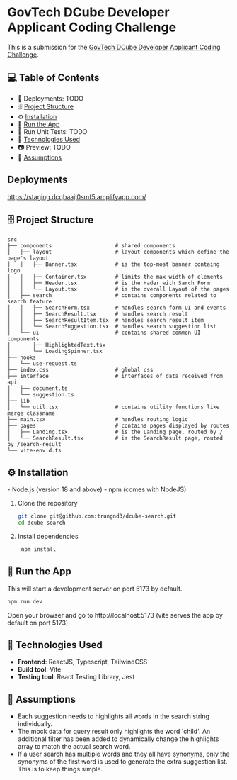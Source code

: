 # GovTech DCube Developer Applicant Coding Challenge

This is a submission for the [GovTech DCube Developer Applicant Coding Challenge](https://gist.github.com/yuhong90/b5544baebde4bfe9fe2d12e8e5502cbf).

## 💻 Table of Contents

- 🔗 Deployments: TODO
- 🗄️ [Project Structure](#project-structure)
- ⚙️ [Installation](#installation)
- 🚄 [Run the App](#run-the-app)
- 🧪 Run Unit Tests: TODO
- 🧱 [Technologies Used](#technologies-used)
- 📷 Preview: TODO
- 📝 [Assumptions](#assumptions)

<h2 id="deployments">Deployments</h2>

https://staging.dcqbaajl0smf5.amplifyapp.com/

<h2 id="project-structure">🗄️ Project Structure</h2>

```
src
├── components                    # shared components
│   ├── layout                    # layout components which define the page's layout
│   │   ├── Banner.tsx            # is the top-most banner containg logo
│   │   ├── Container.tsx         # limits the max width of elements
│   │   ├── Header.tsx            # is the Hader with Sarch Form
│   │   └── Layout.tsx            # is the overall Layout of the pages
│   ├── search                    # contains components related to search feature
│   │   ├── SearchForm.tsx        # handles search form UI and events
│   │   ├── SearchResult.tsx      # handles search result
│   │   ├── SearchResultItem.tsx  # handles search result item
│   │   └── SearchSuggestion.tsx  # handles search suggestion list
│   └── ui                        # contains shared common UI components
│       ├── HighlightedText.tsx
│       └── LoadingSpinner.tsx
├── hooks
│   └── use-request.ts
├── index.css                     # global css
├── interface                     # interfaces of data received from api
│   ├── document.ts
│   └── suggestion.ts
├── lib
│   └── util.tsx                  # contains utility functions like merge classname
├── main.tsx                      # handles routing logic
├── pages                         # contains pages displayed by routes
│   ├── Landing.tsx               # is the Landing page, routed by /
│   └── SearchResult.tsx          # is the SearchResult page, routed by /search-result
└── vite-env.d.ts
```

<h2 id="installation">⚙️ Installation</h2>
- Node.js (version 18 and above)
- npm (comes with NodeJS)

1. Clone the repository

   ```bash
   git clone git@github.com:trungnd3/dcube-search.git
   cd dcube-search
   ```

2. Install dependencies

   ```bash
    npm install
   ```

<h2 id="run-the-app">🚄 Run the App</h2>

This will start a development server on port 5173 by default.

```bash
npm run dev
```

Open your browser and go to http://localhost:5173 (vite serves the app by default on port 5173)

<h2 id="technologies-used">🧱 Technologies Used</h2>

- **Frontend**: ReactJS, Typescript, TailwindCSS
- **Build tool**: Vite
- **Testing tool**: React Testing Library, Jest

<h2 id="assumptions">📝 Assumptions</h2>

- Each suggestion needs to highlights all words in the search string individually.
- The mock data for query result only highlights the word 'child'. An additional filter has been added to dynamically change the highlights array to match the actual search word.
- If a user search has multiple words and they all have synonyms, only the synonyms of the first word is used to generate the extra suggestion list. This is to keep things simple.
